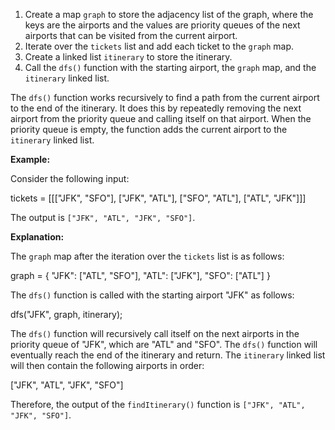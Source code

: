 1. Create a map `graph` to store the adjacency list of the graph, where the keys are the airports and the values are priority queues of the next airports that can be visited from the current airport.
2. Iterate over the `tickets` list and add each ticket to the `graph` map.
3. Create a linked list `itinerary` to store the itinerary.
4. Call the `dfs()` function with the starting airport, the `graph` map, and the `itinerary` linked list.

The `dfs()` function works recursively to find a path from the current airport to the end of the itinerary. It does this by repeatedly removing the next airport from the priority queue and calling itself on that airport. When the priority queue is empty, the function adds the current airport to the `itinerary` linked list.

**Example:**

Consider the following input:

tickets = [[["JFK", "SFO"], ["JFK", "ATL"], ["SFO", "ATL"], ["ATL", "JFK"]]]

The output is `["JFK", "ATL", "JFK", "SFO"]`.

**Explanation:**

The `graph` map after the iteration over the `tickets` list is as follows:

graph = {
  "JFK": ["ATL", "SFO"],
  "ATL": ["JFK"],
  "SFO": ["ATL"]
}

The `dfs()` function is called with the starting airport "JFK" as follows:

dfs("JFK", graph, itinerary);

The `dfs()` function will recursively call itself on the next airports in the priority queue of "JFK", which are "ATL" and "SFO". The `dfs()` function will eventually reach the end of the itinerary and return. The `itinerary` linked list will then contain the following airports in order:

["JFK", "ATL", "JFK", "SFO"]

Therefore, the output of the `findItinerary()` function is `["JFK", "ATL", "JFK", "SFO"]`.
